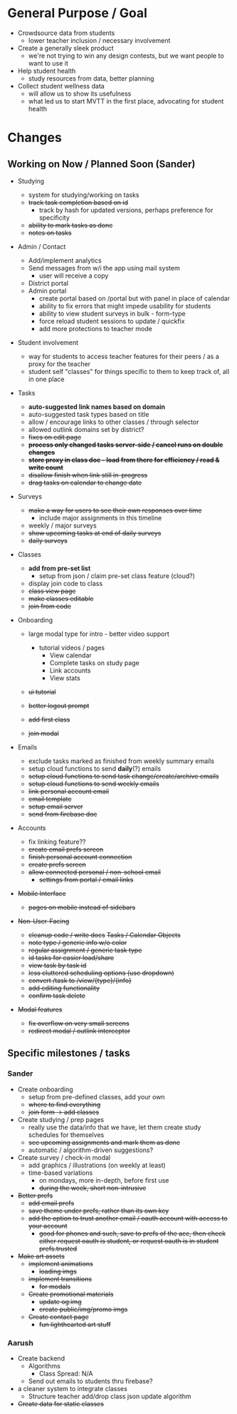 # General Purpose / Goal

- Crowdsource data from students
  - lower teacher inclusion / necessary involvement
- Create a generally sleek product
  - we're not trying to win any design contests, but we want people to want to use it
- Help student health
  - study resources from data, better planning
- Collect student wellness data
  - will allow us to show its usefulness
  - what led us to start MVTT in the first place, advocating for student health

# Changes

## Working on Now / Planned Soon (Sander)

- Studying
  - system for studying/working on tasks
  - ~~track task completion based on id~~
    - track by hash for updated versions, perhaps preference for specificity
  - ~~ability to mark tasks as done~~
  - ~~notes on tasks~~
- Admin / Contact
  - Add/implement analytics
  - Send messages from w/i the app using mail system
    - user will receive a copy
  - District portal
  - Admin portal
    - create portal based on /portal but with panel in place of calendar
    - ability to fix errors that might impede usability for students
    - ability to view student surveys in bulk - form-type
    - force reload student sessions to update / quickfix
    - add more protections to teacher mode
- Student involvement
  - way for students to access teacher features for their peers / as a proxy for the teacher
  - student self "classes" for things specific to them to keep track of, all in one place
- Tasks
  - **auto-suggested link names based on domain**
  - auto-suggested task types based on title
  - allow / encourage links to other classes / through selector
  - allowed outlink domains set by district?
  - ~~fixes on edit page~~
  - ~~**process only changed tasks server-side / cancel runs on double changes**~~
  - ~~**store proxy in class doc - load from there for efficiency / read & write count**~~
  - ~~disallow finish when link still in-progress~~
  - ~~drag tasks on calendar to change date~~
- Surveys
  - ~~make a way for users to see their own responses over time~~
    - include major assignments in this timeline
  - weekly / major surveys
  - ~~show upcoming tasks at end of daily surveys~~
  - ~~daily surveys~~
- Classes
  - **add from pre-set list**
    - setup from json / claim pre-set class feature (cloud?)
  - display join code to class
  - ~~class view page~~
  - ~~make classes editable~~
  - ~~join from code~~
- Onboarding

  - large modal type for intro - better video support

    - tutorial videos / pages
      - View calendar
      - Complete tasks on study page
      - Link accounts
      - View stats

  - ~~ui tutorial~~
  - ~~better logout prompt~~
  - ~~add first class~~
  - ~~join modal~~

- Emails
  - exclude tasks marked as finished from weekly summary emails
  - setup cloud functions to send **daily**(?) emails
  - ~~setup cloud functions to send task change/create/archive emails~~
  - ~~setup cloud functions to send weekly emails~~
  - ~~link personal account email~~
  - ~~email template~~
  - ~~setup email server~~
  - ~~send from firebase doc~~
- Accounts
  - fix linking feature??
  - ~~create email prefs screen~~
  - ~~finish personal account connection~~
  - ~~create prefs screen~~
  - ~~allow connected personal / non-school email~~
    - ~~settings from portal / email links~~
- ~~Mobile Interface~~
  - ~~pages on mobile instead of sidebars~~
- ~~Non-User-Facing~~
  - ~~cleanup code / write docs~~
    ~~Tasks / Calendar Objects~~
  - ~~note type / generic info w/o color~~
  - ~~regular assignment / generic task type~~
  - ~~id tasks for easier load/share~~
  - ~~view task by task id~~
  - ~~less cluttered scheduling options (use dropdown)~~
  - ~~convert /task to /view/{type}/{info}~~
  - ~~add editing functionality~~
  - ~~confirm task delete~~
- ~~Modal features~~
  - ~~fix overflow on very small screens~~
  - ~~redirect modal / outlink interceptor~~

## Specific milestones / tasks

### Sander

- Create onboarding
  - setup from pre-defined classes, add your own
  - ~~where to find everything~~
  - ~~join form -> add classes~~
- Create studying / prep pages
  - really use the data/info that we have, let them create study schedules for themselves
  - ~~see upcoming assignments and mark them as done~~
  - automatic / algorithm-driven suggestions?
- Create survey / check-in modal
  - add graphics / illustrations (on weekly at least)
  - time-based variations
    - on mondays, more in-depth, before first use
    - ~~during the week, short non-intrusive~~
- ~~Better prefs~~
  - ~~add email prefs~~
  - ~~save theme under prefs, rather than its own key~~
  - ~~add the option to trust another email / oauth account with access to your account~~
    - ~~good for phones and such, save to prefs of the acc, then check either request oauth is student, or request oauth is in student prefs.trusted~~
- ~~Make art assets~~
  - ~~implement animations~~
    - ~~loading imgs~~
  - ~~implement transitions~~
    - ~~for modals~~
  - ~~Create promotional materials~~
    - ~~update og:img~~
    - ~~create public/img/promo imgs~~
  - ~~Create contact page~~
    - ~~fun lighthearted art stuff~~

### Aarush

- Create backend
  - Algorithms
    - Class Spread: N/A
  - Send out emails to students thru firebase?
- a cleaner system to integrate classes
  - Structure teacher add/drop class json update algorithm
- ~~Create data for static classes~~
